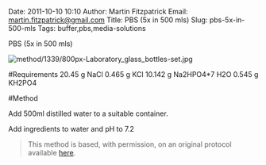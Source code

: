 Date: 2011-10-10 10:10
Author: Martin Fitzpatrick
Email: martin.fitzpatrick@gmail.com
Title: PBS (5x in 500 mls)
Slug: pbs-5x-in-500-mls
Tags: buffer,pbs,media-solutions

PBS (5x in 500 mls)


![method/1339/800px-Laboratory_glass_bottles-set.jpg](/static/images/method/1339/800px-Laboratory_glass_bottles-set.jpg)




#Requirements
20.45 g NaCl
0.465 g KCl
10.142 g Na2HPO4*7 H2O
0.545 g KH2PO4

#Method

Add 500ml distilled water to a suitable container. 



Add ingredients to water and pH to 7.2







>This method is based, with permission, on an original protocol available [here](http://www.bio.unc.edu/faculty/salmon/lab/protocolscommonbuffers.html).


